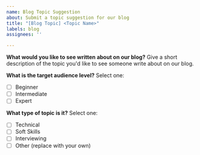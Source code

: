 ```yaml
---
name: Blog Topic Suggestion
about: Submit a topic suggestion for our blog
title: "[Blog Topic] <Topic Name>"
labels: blog
assignees: ''

---
```


**What would you like to see written about on our blog?**
Give a short description of the topic you'd like to see someone write about on our blog.

**What is the target audience level?**
Select one:
- [ ] Beginner
- [ ] Intermediate
- [ ] Expert

**What type of topic is it?**
Select one:
- [ ] Technical
- [ ] Soft Skills
- [ ] Interviewing
- [ ] Other (replace with your own)
